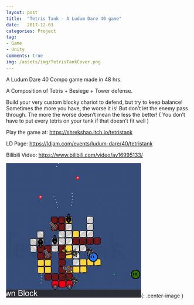 ```yaml
---
layout: post
title:  "Tetris Tank - A Ludum Dare 40 game"
date:   2017-12-03
categories: Project
tag: 
- Game
- Unity
comments: true
img: /assets/img/TetrisTankCover.png
---
```


A Ludum Dare 40 Compo game made in 48 hrs. 

A Composition of Tetris + Besiege + Tower defense. 

<!--more-->

Build your very custom blocky chariot to defend, but try to keep balance! Sometimes the more you have, the worse it is! But don’t let the enemy pass through. The more the worse doesn’t mean the less the better! ( You don’t have to put every tetris on your tank if that doesn’t fit well )

Play the game at: https://shrekshao.itch.io/tetristank

LD Page: https://ldjam.com/events/ludum-dare/40/tetristank

Bilibili Video: https://www.bilibili.com/video/av16995133/

![](/assets/img/tt.gif){: .center-image }


